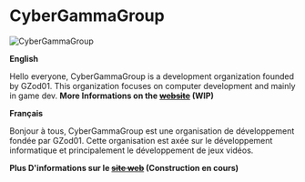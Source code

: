 # CyberGammaGroup
![CyberGammaGroup](https://api.gzod01.fr/cggicon.gif)

**English**

Hello everyone,
CyberGammaGroup is a development organization founded by GZod01.
This organization focuses on computer development and mainly in game dev.
**More Informations on the ~~[website](https://cybergammagroup.gzod01.fr)~~ (WIP)**

**Français**

Bonjour à tous,
CyberGammaGroup est une organisation de développement fondée par GZod01.
Cette organisation est axée sur le développement informatique et principalement le développement de jeux vidéos.



**Plus D'informations sur le ~~[site web](https://cybergammagroup.gzod01.fr)~~ (Construction en cours)**
